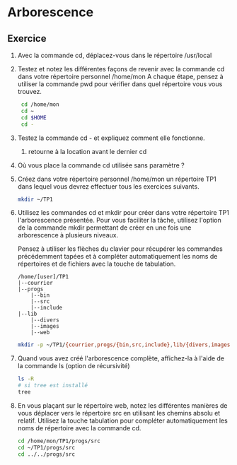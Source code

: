 # Arborescence

## Exercice

1. Avec la commande cd, déplacez-vous dans le répertoire /usr/local
2. Testez et notez les différentes façons de revenir avec la commande cd dans votre répertoire personnel /home/mon
   A chaque étape, pensez à utiliser la commande pwd pour vérifier dans quel répertoire vous vous trouvez.
    ```bash
     cd /home/mon
     cd ~
     cd $HOME
     cd -
    ```
3. Testez la commande cd - et expliquez comment elle fonctionne.
    1. retourne à la location avant le dernier cd
4. Où vous place la commande cd utilisée sans paramètre ?
5. Créez dans votre répertoire personnel /home/mon un répertoire TP1 dans lequel vous devrez effectuer tous les exercices suivants.
    ```bash
    mkdir ~/TP1
    ```
6. Utilisez les commandes cd et mkdir pour créer dans votre répertoire TP1 l'arborescence présentée. Pour vous faciliter la tâche, utilisez l'option de la commande mkdir permettant de créer en une fois une arborescence à plusieurs niveaux.

    Pensez à utiliser les flèches du clavier pour récupérer les commandes précédemment tapées et à compléter automatiquement les noms de répertoires et de fichiers avec la touche de tabulation.

    ```
    /home/[user]/TP1
    |--courrier
    |--progs
        |--bin
        |--src
        |--include
    |--lib
        |--divers
        |--images
        |--web
    ```

    ```bash
    mkdir -p ~/TP1/{courrier,progs/{bin,src,include},lib/{divers,images,web}}
    ```

7. Quand vous avez créé l'arborescence complète, affichez-la à l'aide de la commande ls (option de récursivité)
    ```bash
    ls -R
    # si tree est installé
    tree
    ```
8. En vous plaçant sur le répertoire web, notez les différentes manières de vous déplacer vers le répertoire src en utilisant les chemins absolu et relatif. Utilisez la touche tabulation pour compléter automatiquement les noms de répertoire avec la commande cd.
    ```bash
    cd /home/mon/TP1/progs/src
    cd ~/TP1/progs/src
    cd ../../progs/src
    ```
